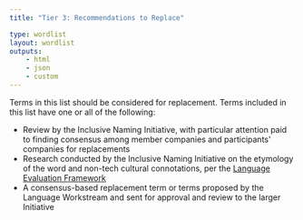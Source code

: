 ```yaml
---
title: "Tier 3: Recommendations to Replace"

type: wordlist
layout: wordlist
outputs:
    - html
    - json
    - custom
---
```


Terms in this list should be considered for replacement. 
Terms included in this list have one or all of the following:

- Review by the Inclusive Naming Initiative, with particular attention paid to finding consensus among member companies and participants' companies for replacements
- Research conducted by the Inclusive Naming Initiative on the etymology of the word and non-tech cultural connotations, per the [Language Evaluation Framework](https://inclusivenaming.org/language/evaluation-framework/)
- A consensus-based replacement term or terms proposed by the Language Workstream and sent for approval and review to the larger Initiative
